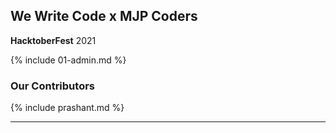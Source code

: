 ## We Write Code x MJP Coders

**HacktoberFest** 2021

{% include 01-admin.md %}


### Our Contributors

{% include prashant.md %}

---
